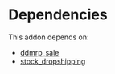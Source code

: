 # Dependencies

This addon depends on:

- [ddmrp_sale](https://github.com/bringout/oca-technical)
- [stock_dropshipping](https://github.com/bringout/oca-ocb-warehouse/tree/f7f834405e26b3f1b9786c04a4a652fd978abd14/odoo-bringout-oca-ocb-stock_dropshipping)
